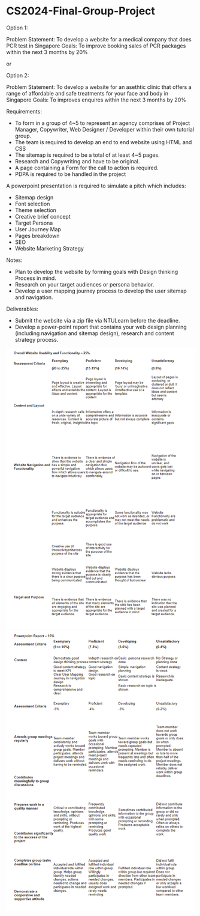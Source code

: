 # CS2024-Final-Group-Project
Option 1:

Problem Statement:
To develop a website for a medical company that does PCR test in Singapore
Goals:
To improve booking sales of PCR packages within the next 3 months by 20%

or

Option 2:

Problem Statement:
To develop a website for an asethtic clinic that offers a range of affordable and safe treatments for your face and body in Singapore
Goals:
To improves enquires within the next 3 months by 20%

Requirements:

- To form in a group of 4~5 to represent an agency comprises of Project Manager, Copywriter, Web Designer / Developer within their own tutorial group.
- The team is required to develop an end to end website using HTML and CSS
- The sitemap is required to be a total of at least 4~5 pages.
- Research and Copywriting and have to be original.
- A page containing a Form for the call to action is required.
- PDPA is required to be handled in the project

A powerpoint presentation is required to simulate a pitch which includes:

- Sitemap design
- Font selection
- Theme selection
- Creative brief concept
- Target Persona
- User Journey Map
- Pages breakdown
- SEO
- Website Marketing Strategy

Notes:

- Plan to develop the website by forming goals with Design thinking Process in mind.
- Research on your target audiences or persona behavior.
- Develop a user mapping journey process to develop the user sitemap and navigation.

Deliverables:

- Submit the website via a zip file via NTULearn before the deadline.
- Develop a power-point report that contains your web design planning (including navigation and sitemap design), research and content strategy process.

![Overall Website Usability and Functionality](https://github.com/Its-Js/CS2024-Final-Group-Project/blob/main/Marking%20Rubrics/Overall%20Website%20Usability%20and%20Functionality.png?raw=true)
![Powerpoint Report](https://github.com/Its-Js/CS2024-Final-Group-Project/blob/main/Marking%20Rubrics/Powerpoint%20Report.png?raw=true)
